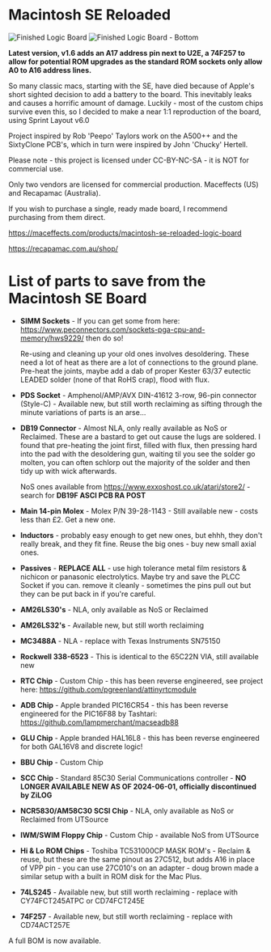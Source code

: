 # Macintosh SE Reloaded

![Finished Logic Board](/macseboard-final-rev15-release.jpg)
![Finished Logic Board - Bottom](/macseboard-final-rev15-release-rear.jpg)

**Latest version, v1.6 adds an A17 address pin next to **U2E**, a 74F257 to allow for potential ROM upgrades as the standard ROM sockets only allow A0 to A16 address lines.**

So many classic macs, starting with the SE, have died because of Apple's short sighted decision to add a battery to the board. This inevitably leaks and causes a horrific amount of damage. Luckily - most of the custom chips survive even this, so I decided to make a near 1:1 reproduction of the board, using Sprint Layout v6.0

Project inspired by Rob 'Peepo' Taylors work on the A500++ and the SixtyClone PCB's, which in turn were inspired by John 'Chucky' Hertell. 

Please note - this project is licensed under CC-BY-NC-SA - it is NOT for commercial use.

Only two vendors are licensed for commercial production. Maceffects (US) and Recapamac (Australia). 

If you wish to purchase a single, ready made board, I recommend purchasing from them direct. 

https://maceffects.com/products/macintosh-se-reloaded-logic-board

https://recapamac.com.au/shop/

# List of parts to save from the Macintosh SE Board

* **SIMM Sockets** - If you can get some from here: https://www.peconnectors.com/sockets-pga-cpu-and-memory/hws9229/ then do so! 
 
  Re-using and cleaning up your old ones involves desoldering. These need a lot of heat as there are a lot of connections to the ground plane. Pre-heat the joints, maybe add a dab of proper Kester 63/37 eutectic LEADED solder (none of that RoHS crap), flood with flux. 
* **PDS Socket** - Amphenol/AMP/AVX DIN-41612 3-row, 96-pin connector (Style-C) - Available new, but still worth reclaiming as sifting through the minute variations of parts is an arse...
* **DB19 Connector** - Almost NLA, only really available as NoS or Reclaimed. These are a bastard to get out cause the lugs are soldered. I found that pre-heating the joint first, filled with flux, then pressing hard into the pad with the desoldering gun, waiting til you see the solder go molten, you can often schlorp out the majority of the solder and then tidy up with wick afterwards. 
 
  NoS ones available from https://www.exxoshost.co.uk/atari/store2/ - search for **DB19F ASCI PCB RA POST**
* **Main 14-pin Molex** - Molex P/N 39-28-1143 - Still available new - costs less than £2. Get a new one. 
* **Inductors** - probably easy enough to get new ones, but ehhh, they don't really break, and they fit fine. Reuse the big ones - buy new small axial ones.  
* **Passives** - **REPLACE ALL** - use high tolerance metal film resistors & nichicon or panasonic electrolytics. Maybe try and save the PLCC Socket if you can. remove it cleanly - sometimes the pins pull out but they can be put back in if you're careful. 
* **AM26LS30's** - NLA, only available as NoS or Reclaimed
* **AM26LS32's** - Available new, but still worth reclaiming
* **MC3488A** - NLA - replace with Texas Instruments SN75150
* **Rockwell 338-6523** - This is identical to the 65C22N VIA, still available new
* **RTC Chip** - Custom Chip - this has been reverse engineered, see project here: https://github.com/pgreenland/attinyrtcmodule
* **ADB Chip** - Apple branded PIC16CR54 - this has been reverse engineered for the PIC16F88 by Tashtari: https://github.com/lampmerchant/macseadb88
* **GLU Chip** - Apple branded HAL16L8 - this has been reverse engineered for both GAL16V8 and discrete logic!
* **BBU Chip** - Custom Chip
* **SCC Chip** - Standard 85C30 Serial Communications controller - **NO LONGER AVAILABLE NEW AS OF 2024-06-01, officially discontinued by ZiLOG**
* **NCR5830/AM58C30 SCSI Chip** - NLA, only available as NoS or Reclaimed from UTSource
* **IWM/SWIM Floppy Chip** - Custom Chip - available NoS from UTSource
* **Hi & Lo ROM Chips** - Toshiba TC531000CP MASK ROM's - Reclaim & reuse, but these are the same pinout as 27C512, but adds A16 in place of VPP pin - you can use 27C010's on an adapter - doug brown made a similar setup with a built in ROM disk for the Mac Plus. 
* **74LS245** - Available new, but still worth reclaiming - replace with CY74FCT245ATPC or CD74FCT245E
* **74F257** - Available new, but still worth reclaiming - replace with CD74ACT257E

A full BOM is now available. 
